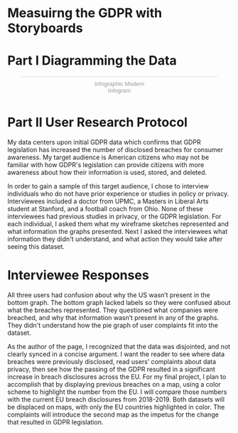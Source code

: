 # Measuirng the GDPR with Storyboards

# Part I Diagramming the Data
<div class="infogram-embed" data-id="a9edc6b4-225f-4306-8ecf-0ec98b5f92f5" data-type="interactive" data-title="Infographic Modern"></div><script>!function(e,t,s,i){var n="InfogramEmbeds",o=e.getElementsByTagName("script")[0],d=/^http:/.test(e.location)?"http:":"https:";if(/^\/{2}/.test(i)&&(i=d+i),window[n]&&window[n].initialized)window[n].process&&window[n].process();else if(!e.getElementById(s)){var r=e.createElement("script");r.async=1,r.id=s,r.src=i,o.parentNode.insertBefore(r,o)}}(document,0,"infogram-async","https://e.infogram.com/js/dist/embed-loader-min.js");</script><div style="padding:8px 0;font-family:Arial!important;font-size:13px!important;line-height:15px!important;text-align:center;border-top:1px solid #dadada;margin:0 30px"><a href="https://infogram.com/a9edc6b4-225f-4306-8ecf-0ec98b5f92f5" style="color:#989898!important;text-decoration:none!important;" target="_blank">Infographic Modern</a><br><a href="https://infogram.com" style="color:#989898!important;text-decoration:none!important;" target="_blank" rel="nofollow">Infogram</a></div>

# Part II User Research Protocol

My data centers upon initial GDPR data which confirms that GDPR legislation has increased the number of disclosed breaches for consumer awareness. My target audience is American citizens who may not be familiar with how GDPR's legislation can provide citizens with more awareness about how their information is used, stored, and deleted. 

In order to gain a sample of this target audience, I chose to interview individuals who do not have prior experience or studies in policy or privacy. Interviewees included a doctor from UPMC, a Masters in Liberal Arts student at Stanford, and a football coach from Ohio. None of these interviewees had previous studies in privacy, or the GDPR legislation. For each individual, I asked them what my wireframe sketches represented and what information the graphs presented. Next I asked the interviewees what information they didn't understand, and what action they would take after seeing this dataset. 

# Interviewee Responses

All three users had confusion about why the US wasn’t present in the bottom graph. The bottom graph lacked labels so they were confused about what the breaches represented. They questioned what companies were breached, and why that information wasn’t present in any of the graphs. They didn't understand how the pie graph of user complaints fit into the dataset.

As the author of the page, I recognized that the data was disjointed, and not clearly synced in a concise argument. I want the reader to see where data breaches were previously disclosed, read users’ complaints about data privacy, then see how the passing of the GDPR resulted in a significant increase in breach disclosures across the EU. For my final project, I plan to accomplish that by displaying previous breaches on a map, using a color scheme to highlight the number from the EU. I will compare those numbers with the current EU breach disclosures from 2018-2019. Both datasets will be displaced on maps, with only the EU countries highlighted in color. The complaints will introduce the second map as the impetus for the change that resulted in GDPR legislation.  


